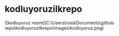 # kodluyoruzilkrepo
![kodluyoruz resim](C:\Users\rosa\Documents\github repo\kodluyoruzilkrepo\images\kodluyoruz.png)